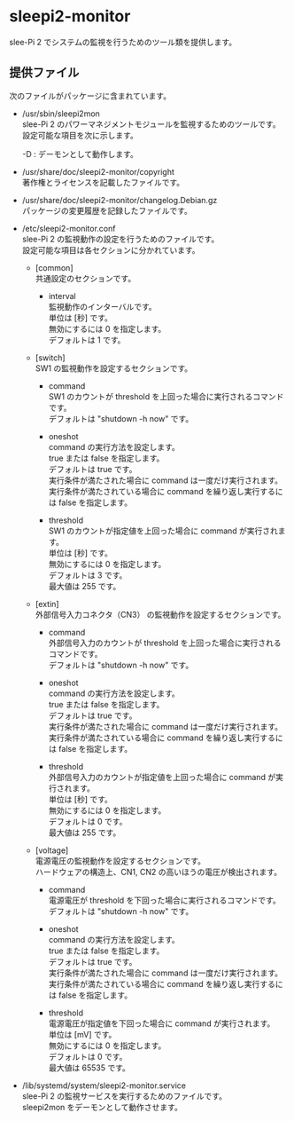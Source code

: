 sleepi2-monitor
====================

slee-Pi 2 でシステムの監視を行うためのツール類を提供します。

## 提供ファイル  
次のファイルがパッケージに含まれています。

* /usr/sbin/sleepi2mon  
  slee-Pi 2 のパワーマネジメントモジュールを監視するためのツールです。  
  設定可能な項目を次に示します。

  -D : デーモンとして動作します。  

* /usr/share/doc/sleepi2-monitor/copyright  
  著作権とライセンスを記載したファイルです。  

* /usr/share/doc/sleepi2-monitor/changelog.Debian.gz  
  パッケージの変更履歴を記録したファイルです。  

* /etc/sleepi2-monitor.conf  
  slee-Pi 2 の監視動作の設定を行うためのファイルです。  
  設定可能な項目は各セクションに分かれています。  

  + [common]  
    共通設定のセクションです。  
    - interval  
      監視動作のインターバルです。  
      単位は [秒] です。  
      無効にするには 0 を指定します。  
      デフォルトは 1 です。  

  + [switch]  
    SW1 の監視動作を設定するセクションです。  
    - command  
      SW1 のカウントが threshold を上回った場合に実行されるコマンドです。  
      デフォルトは "shutdown -h now" です。  

    - oneshot  
      command の実行方法を設定します。  
      true または false を指定します。  
      デフォルトは true です。  
      実行条件が満たされた場合に command は一度だけ実行されます。  
      実行条件が満たされている場合に command を繰り返し実行するには false を指定します。  

    - threshold  
      SW1 のカウントが指定値を上回った場合に command が実行されます。  
      単位は [秒] です。  
      無効にするには 0 を指定します。  
      デフォルトは 3 です。  
      最大値は 255 です。  

  + [extin]  
    外部信号入力コネクタ（CN3） の監視動作を設定するセクションです。  
    - command  
      外部信号入力のカウントが threshold を上回った場合に実行されるコマンドです。  
      デフォルトは "shutdown -h now" です。  

    - oneshot  
      command の実行方法を設定します。  
      true または false を指定します。  
      デフォルトは true です。  
      実行条件が満たされた場合に command は一度だけ実行されます。  
      実行条件が満たされている場合に command を繰り返し実行するには false を指定します。  

    - threshold  
      外部信号入力のカウントが指定値を上回った場合に command が実行されます。  
      単位は [秒] です。  
      無効にするには 0 を指定します。  
      デフォルトは 0 です。  
      最大値は 255 です。  

  + [voltage]  
    電源電圧の監視動作を設定するセクションです。  
    ハードウェアの構造上、CN1, CN2 の高いほうの電圧が検出されます。  
    - command  
      電源電圧が threshold を下回った場合に実行されるコマンドです。  
      デフォルトは "shutdown -h now" です。  

    - oneshot  
      command の実行方法を設定します。  
      true または false を指定します。  
      デフォルトは true です。  
      実行条件が満たされた場合に command は一度だけ実行されます。  
      実行条件が満たされている場合に command を繰り返し実行するには false を指定します。  

    - threshold  
      電源電圧が指定値を下回った場合に command が実行されます。  
      単位は [mV] です。  
      無効にするには 0 を指定します。  
      デフォルトは 0 です。  
      最大値は 65535 です。  

* /lib/systemd/system/sleepi2-monitor.service  
  slee-Pi 2 の監視サービスを実行するためのファイルです。  
  sleepi2mon をデーモンとして動作させます。  
